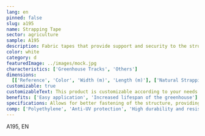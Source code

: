 ```yaml
---
lang: en
pinned: false
slug: a195
name: Strapping Tape
sector: agriculture
sample: A195
description: Fabric tapes that provide support and security to the structure and plastic covers of greenhouses.
color: white
category: d
featuredImage: ../images/mock.jpg
characteristics: ['Greenhouse Tracks', 'Others']
dimensions:
  [['Reference', 'Color', 'Width (m)', 'Length (m)'], ['Natural Strapping Tape', '0.1', '200']]
customizable: true
customizableText: This product is customizable according to your needs. Contact us for more information.
benefits: ['Easy application', 'Increased lifespan of the greenhouse']
specifications: Allows for better fastening of the structure, providing greater stability to the plastic covers.
comp: ['Polyethylene', 'Anti-UV protection', 'High durability and resistance']
---
```


A195, EN
